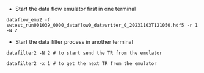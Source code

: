 * Start the data flow emulator first in one terminal

```
dataflow_emu2 -f swtest_run001039_0000_dataflow0_datawriter_0_20231103T121050.hdf5 -r 1 -N 2

```
* Start the data filter process in another terminal

```
datafilter2 -N 2 # to start send the TR from the emulator

datafilter2 -x 1 # to get the next TR from the emulator
 
```

